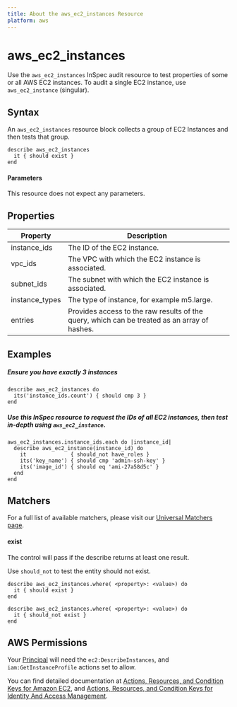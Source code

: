 ```yaml
---
title: About the aws_ec2_instances Resource
platform: aws
---
```


# aws\_ec2\_instances

Use the `aws_ec2_instances` InSpec audit resource to test properties of some or all AWS EC2 instances. To audit a single EC2 instance, use `aws_ec2_instance` (singular).

## Syntax

An `aws_ec2_instances` resource block collects a group of EC2 Instances and then tests that group.

    describe aws_ec2_instances
      it { should exist }
    end   
    
#### Parameters

This resource does not expect any parameters.

## Properties

|Property        | Description|
| ---            | --- |
|instance\_ids   | The ID of the EC2 instance. |
|vpc\_ids        | The VPC with which the EC2 instance is associated. |
|subnet\_ids     | The subnet with which the EC2 instance is associated. |
|instance\_types | The type of instance, for example m5.large. |
|entries         | Provides access to the raw results of the query, which can be treated as an array of hashes. |

## Examples

##### Ensure you have exactly 3 instances
    describe aws_ec2_instances do
      its('instance_ids.count') { should cmp 3 }
    end

##### Use this InSpec resource to request the IDs of all EC2 instances, then test in-depth using `aws_ec2_instance`.
    aws_ec2_instances.instance_ids.each do |instance_id|
      describe aws_ec2_instance(instance_id) do
        it              { should_not have_roles }
        its('key_name') { should cmp 'admin-ssh-key' }
        its('image_id') { should eq 'ami-27a58d5c' }
      end 
    end

## Matchers

For a full list of available matchers, please visit our [Universal Matchers page](https://www.inspec.io/docs/reference/matchers/). 

#### exist

The control will pass if the describe returns at least one result.

Use `should_not` to test the entity should not exist.

    describe aws_ec2_instances.where( <property>: <value>) do
      it { should exist }
    end
      
    describe aws_ec2_instances.where( <property>: <value>) do
      it { should_not exist }
    end
    
## AWS Permissions

Your [Principal](https://docs.aws.amazon.com/IAM/latest/UserGuide/intro-structure.html#intro-structure-principal) will need the `ec2:DescribeInstances`, and `iam:GetInstanceProfile` actions set to allow.

You can find detailed documentation at [Actions, Resources, and Condition Keys for Amazon EC2](https://docs.aws.amazon.com/IAM/latest/UserGuide/list_amazonec2.html), and [Actions, Resources, and Condition Keys for Identity And Access Management](https://docs.aws.amazon.com/IAM/latest/UserGuide/list_identityandaccessmanagement.html).
